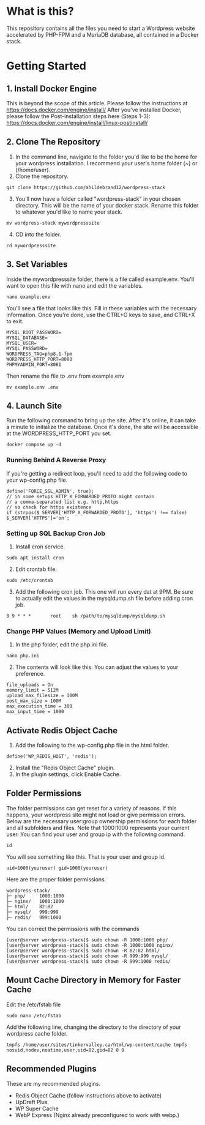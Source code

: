# What is this?
This repository contains all the files you need to start a Wordpress website accelerated by PHP-FPM and a MariaDB database, all contained in a Docker stack.

# Getting Started
## 1. Install Docker Engine
This is beyond the scope of this article. Please follow the instructions at https://docs.docker.com/engine/install/
After you've installed Docker, please follow the Post-installation steps here (Steps 1-3): https://docs.docker.com/engine/install/linux-postinstall/

## 2. Clone The Repository
1. In the command line, navigate to the folder you'd like to be the home for your wordpress installation. I recommend your user's home folder (~) or (/home/user).
2. Clone the repository.
```
git clone https://github.com/ahildebrand12/wordpress-stack
```
3. You'll now have a folder called "wordpress-stack" in your chosen directory. This will be the name of your docker stack. Rename this folder to whatever you'd like to name your stack.
```
mv wordpress-stack mywordpresssite
```
4. CD into the folder.
```
cd mywordpresssite
```

## 3. Set Variables
Inside the mywordpresssite folder, there is a file called example.env. You'll want to open this file with nano and edit the variables.
```
nano example.env
```
You'll see a file that looks like this. Fill in these variables with the necessary information. Once you're done, use the CTRL+O keys to save, and CTRL+X to exit.
```
MYSQL_ROOT_PASSWORD=
MYSQL_DATABASE=
MYSQL_USER=
MYSQL_PASSWORD=
WORDPRESS_TAG=php8.1-fpm
WORDPRESS_HTTP_PORT=8080
PHPMYADMIN_PORT=8081
```
Then rename the file to .env from example.env
```
mv example.env .env
```

## 4. Launch Site
Run the following command to bring up the site. After it's online, it can take a minute to initialize the database. Once it's done, the site will be accessible at the WORDPRESS_HTTP_PORT you set.
```
docker compose up -d
```



### Running Behind A Reverse Proxy
If you're getting a redirect loop, you'll need to add the following code to your wp-config.php file.

```
define('FORCE_SSL_ADMIN', true);
// in some setups HTTP_X_FORWARDED_PROTO might contain 
// a comma-separated list e.g. http,https
// so check for https existence
if (strpos($_SERVER['HTTP_X_FORWARDED_PROTO'], 'https') !== false)
$_SERVER['HTTPS']='on';
```

### Setting up SQL Backup Cron Job
1. Install cron service. 
```
sudo apt install cron
```
2. Edit crontab file.
```
sudo /etc/crontab
```
3. Add the following cron job. This one will run every dat at 9PM. Be sure to actually edit the values in the mysqldump.sh file before adding cron job.
```
0 9 * * *       root    sh /path/to/mysqldump/mysqldump.sh
```

### Change PHP Values (Memory and Upload Limit)
1. In the php folder, edit the php.ini file.
```
nano php.ini
```
2. The contents will look like this. You can adjust the values to your preference.
```
file_uploads = On
memory_limit = 512M
upload_max_filesize = 100M
post_max_size = 100M
max_execution_time = 300
max_input_time = 1000
```

## Activate Redis Object Cache
1. Add the following to the wp-config.php file in the html folder.
```
define('WP_REDIS_HOST', 'redis');
```

2. Install the "Redis Object Cache" plugin.
3. In the plugin settings, click Enable Cache.

## Folder Permissions
The folder permissions can get reset for a variety of reasons. If this happens, your wordpress site might not load or give permission errors. Below are the necessary user:group ownership permissions for each folder and all subfolders and files. Note that 1000:1000 represents your current user. You can find your user and group ip with the following command.
```
id
```
You will see something like this. That is your user and group id.
```
uid=1000(youruser) gid=1000(youruser)
```
Here are the proper folder permissions.

```
wordpress-stack/
├─ php/     1000:1000
├─ nginx/   1000:1000
├─ html/    82:82
├─ mysql/   999:999
├─ redis/   999:1000
```

You can correct the permissions with the commands
```
[user@server wordpress-stack]$ sudo chown -R 1000:1000 php/
[user@server wordpress-stack]$ sudo chown -R 1000:1000 nginx/
[user@server wordpress-stack]$ sudo chown -R 82:82 html/
[user@server wordpress-stack]$ sudo chown -R 999:999 mysql/
[user@server wordpress-stack]$ sudo chown -R 999:1000 redis/
```

## Mount Cache Directory in Memory for Faster Cache
Edit the /etc/fstab file
```
sudo nano /etc/fstab
```
Add the following line, changing the directory to the directory of your wordpress cache folder.
```
tmpfs /home/user/sites/tinkervalley.ca/html/wp-content/cache tmpfs nosuid,nodev,noatime,user,uid=82,gid=82 0 0
```

## Recommended Plugins
These are my recommended plugins.
- Redis Object Cache (follow instructions above to activate)
- UpDraft Plus
- WP Super Cache
- WebP Express (Nginx already preconfigured to work with webp.)
